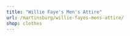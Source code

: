 ```yaml
---
title: "Willie Faye's Men's Attire"
url: /martinsburg/willie-fayes-mens-attire/
shop: clothes
---
```

